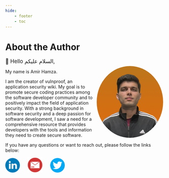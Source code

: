 ```yaml
---
hide:
    - footer
    - toc
---
```


# About the Author

<div style="font-size:1.05rem;">👋 Hello السلام علیکم,</div>

<img src="../assets/profile.jpg" width=210 align="right" style="border-radius:50%; border: 5px solid white;"/>

My name is Amir Hamza.

I am the creator of vulnproof, an application security wiki. My goal is to promote secure coding practices among the software developer community and to positively impact the field of application security. With a strong background in software security and a deep passion for software development, I saw a need for a comprehensive resource that provides developers with the tools and information they need to create secure software.

If you have any questions or want to reach out, please follow the links below:

<a href="https://www.linkedin.com/in/ahamzapk/" target="_blank"><img src="../assets/linkedin.png" width=46 style="margin-right:10px;"/></a>
<a href="mailto:contact@vulnproof.dev" target="_blank"><img src="../assets/mail.png" width=48 style="margin-left:10px; margin-right:10px;"/></a>
<a href="https://twitter.com/ahamzapk" target="_blank"><img src="../assets/twitter.png" width=46 style="margin-left:10px;"/></a>
